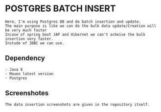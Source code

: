 # POSTGRES BATCH INSERT
    Here, I'm using Postgres DB and do batch insertion and update.
    The main purpose is like we can do the bulk data update/Creation will be very much faster
    Incase of spring boot JAP and Hibernet we can't acheive the bulk insertion very faster.
    Instude of JDBC we can use.

## Dependency
    - Java 8
    - Maven latest version
    - Postgres

## Screenshotes

    The data insertion screenshots are given in the repository itself.